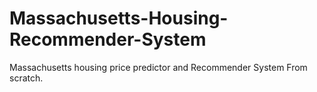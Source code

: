 # Massachusetts-Housing-Recommender-System
Massachusetts housing price predictor and Recommender System From scratch.
